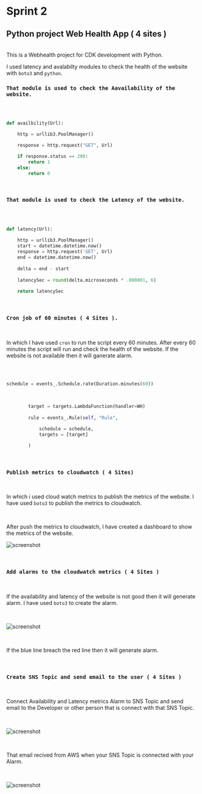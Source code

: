 # Sprint 2
## Python project Web Health App ( 4 sites )
<br>
This is a Webhealth project for CDK development with Python.

I used latency and avalabilty modules to check the health of the website with `boto3` and `python`.

### `That module is used to check the Aavailability of the website.`
<br>

```python

def availbility(Url):

    http = urllib3.PoolManager()

    response = http.request("GET", Url)

    if response.status == 200:
        return 1
    else:
        return 0

```

<br>

### `That module is used to check the Latency of the website.`
<br>

```python

def latency(Url):
    
    http = urllib3.PoolManager()
    start = datetime.datetime.now()
    response = http.request('GET', Url)
    end = datetime.datetime.now()
    
    delta = end - start
    
    latencySec = round(delta.microseconds * .000001, 6)
    
    return latencySec

```

<br>

### `Cron job of 60 minutes ( 4 Sites ).`
<br>



In which I have used `cron` to run the script every 60 minutes. After every 60 minutes the script will run and check the health of the website. If the website is not available then it will ganerate alarm.

<br>

```python

schedule = events_.Schedule.rate(Duration.minutes(60))
        
        
        
        target = targets.LambdaFunction(handler=WH)
        
        rule = events_.Rule(self, "Rule",

            schedule = schedule,
            targets = [target]
        
        )

```

<br>

### `Publish metrics to cloudwatch ( 4 Sites)`

<br>

In which i used cloud watch metrics to publish the metrics of the website. I have used `boto3` to publish the metrics to cloudwatch.

<br>

After push the metrics to cloudwatch, I have created a dashboard to show the metrics of the website.

![screenshot](images/dashboard.png)


<br>

### `Add alarms to the cloudwatch metrics ( 4 Sites )`

<br>

If the availability and latency of the website is not good then it will generate alarm. I have used `boto3` to create the alarm.

<br>

![screenshot](images/alarm.png)

<br>

If the blue line breach the red line then it will generate alarm.


<br>

### `Create SNS Topic and send email to the user ( 4 Sites )`

<br>

Connect Availability and Latency metrics Alarm to SNS Topic and send email to the Developer or other person that is connect with that SNS Topic.

<br>

![screenshot](images/sns_subcription.png)


<br>

That email recived from AWS when your SNS Topic is connected with your Alarm.

<br>

![screenshot](images/email.png)






